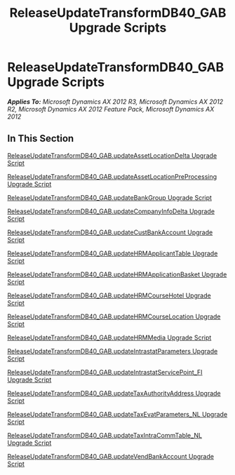 ﻿---
title: ReleaseUpdateTransformDB40_GAB Upgrade Scripts
TOCTitle: ReleaseUpdateTransformDB40_GAB Upgrade Scripts
ms:assetid: 2c509fa3-99d8-4c1a-bfdf-ba4d1fc283d0
ms:mtpsurl: https://msdn.microsoft.com/en-us/library/JJ735967(v=AX.60)
ms:contentKeyID: 49707384
ms.date: 05/18/2015
mtps_version: v=AX.60
---

# ReleaseUpdateTransformDB40\_GAB Upgrade Scripts 


_**Applies To:** Microsoft Dynamics AX 2012 R3, Microsoft Dynamics AX 2012 R2, Microsoft Dynamics AX 2012 Feature Pack, Microsoft Dynamics AX 2012_

## In This Section

[ReleaseUpdateTransformDB40\_GAB.updateAssetLocationDelta Upgrade Script](releaseupdatetransformdb40-gab-updateassetlocationdelta-upgrade-script.md)

[ReleaseUpdateTransformDB40\_GAB.updateAssetLocationPreProcessing Upgrade Script](releaseupdatetransformdb40-gab-updateassetlocationpreprocessing-upgrade-script.md)

[ReleaseUpdateTransformDB40\_GAB.updateBankGroup Upgrade Script](releaseupdatetransformdb40-gab-updatebankgroup-upgrade-script.md)

[ReleaseUpdateTransformDB40\_GAB.updateCompanyInfoDelta Upgrade Script](releaseupdatetransformdb40-gab-updatecompanyinfodelta-upgrade-script.md)

[ReleaseUpdateTransformDB40\_GAB.updateCustBankAccount Upgrade Script](releaseupdatetransformdb40-gab-updatecustbankaccount-upgrade-script.md)

[ReleaseUpdateTransformDB40\_GAB.updateHRMApplicantTable Upgrade Script](releaseupdatetransformdb40-gab-updatehrmapplicanttable-upgrade-script.md)

[ReleaseUpdateTransformDB40\_GAB.updateHRMApplicationBasket Upgrade Script](releaseupdatetransformdb40-gab-updatehrmapplicationbasket-upgrade-script.md)

[ReleaseUpdateTransformDB40\_GAB.updateHRMCourseHotel Upgrade Script](releaseupdatetransformdb40-gab-updatehrmcoursehotel-upgrade-script.md)

[ReleaseUpdateTransformDB40\_GAB.updateHRMCourseLocation Upgrade Script](releaseupdatetransformdb40-gab-updatehrmcourselocation-upgrade-script.md)

[ReleaseUpdateTransformDB40\_GAB.updateHRMMedia Upgrade Script](releaseupdatetransformdb40-gab-updatehrmmedia-upgrade-script.md)

[ReleaseUpdateTransformDB40\_GAB.updateIntrastatParameters Upgrade Script](releaseupdatetransformdb40-gab-updateintrastatparameters-upgrade-script.md)

[ReleaseUpdateTransformDB40\_GAB.updateIntrastatServicePoint\_FI Upgrade Script](releaseupdatetransformdb40-gab-updateintrastatservicepoint-fi-upgrade-script.md)

[ReleaseUpdateTransformDB40\_GAB.updateTaxAuthorityAddress Upgrade Script](releaseupdatetransformdb40-gab-updatetaxauthorityaddress-upgrade-script.md)

[ReleaseUpdateTransformDB40\_GAB.updateTaxEvatParameters\_NL Upgrade Script](releaseupdatetransformdb40-gab-updatetaxevatparameters-nl-upgrade-script.md)

[ReleaseUpdateTransformDB40\_GAB.updateTaxIntraCommTable\_NL Upgrade Script](releaseupdatetransformdb40-gab-updatetaxintracommtable-nl-upgrade-script.md)

[ReleaseUpdateTransformDB40\_GAB.updateVendBankAccount Upgrade Script](releaseupdatetransformdb40-gab-updatevendbankaccount-upgrade-script.md)

  


